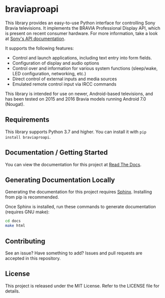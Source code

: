 # braviaproapi

This library provides an easy-to-use Python interface for controlling Sony Bravia televisions. It implements the
BRAVIA Professional Display API, which is present on recent consumer hardware. For more information, take a look at
[Sony's API documentation](https://pro-bravia.sony.net/develop/integrate/ip-control/).

It supports the following features:

  * Control and launch applications, including text entry into form fields.
  * Configuration of display and audio options
  * Control over and information for various system functions (sleep/wake, LED configuration, networking, etc.)
  * Direct control of external inputs and media sources
  * Emulated remote control input via IRCC commands

This library is intended for use on newer, Android-based televisions, and has been tested on 2015 and 2016 Bravia
models running Android 7.0 (Nougat).

## Requirements

This library supports Python 3.7 and higher. You can install it with `pip install braviaproapi`.


## Documentation / Getting Started

You can view the documentation for this project at [Read The Docs](https://braviaproapi.readthedocs.io/).


## Generating Documentation Locally

Generating the documentation for this project requires
[Sphinx](http://www.sphinx-doc.org/en/master/usage/installation.html). Installing from pip is recommended.

Once Sphinx is installed, run these commands to generate documentation (requires GNU make):

```bash
cd docs
make html
```


## Contributing

See an issue? Have something to add? Issues and pull requests are accepted in this repository.


## License

This project is released under the MIT License. Refer to the LICENSE file for details.
